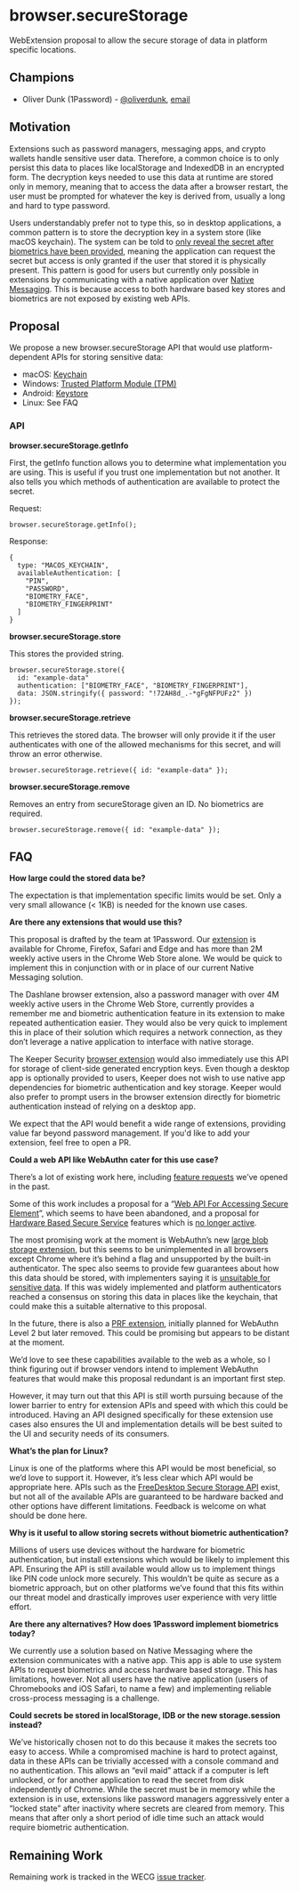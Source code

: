 # browser.secureStorage

WebExtension proposal to allow the secure storage of data in platform specific locations.

## Champions

- Oliver Dunk (1Password) - [@oliverdunk](https://github.com/oliverdunk), [email](mailto:oliver@1password.com)

## Motivation

Extensions such as password managers, messaging apps, and crypto wallets handle sensitive user data. Therefore, a common choice is to only persist this data to places like localStorage and IndexedDB in an encrypted form. The decryption keys needed to use this data at runtime are stored only in memory, meaning that to access the data after a browser restart, the user must be prompted for whatever the key is derived from, usually a long and hard to type password.

Users understandably prefer not to type this, so in desktop applications, a common pattern is to store the decryption key in a system store (like macOS keychain). The system can be told to [only reveal the secret after biometrics have been provided](https://developer.apple.com/documentation/security/keychain_services/keychain_items/restricting_keychain_item_accessibility?language=objc#2974973), meaning the application can request the secret but access is only granted if the user that stored it is physically present. This pattern is good for users but currently only possible in extensions by communicating with a native application over [Native Messaging](https://developer.mozilla.org/en-US/docs/Mozilla/Add-ons/WebExtensions/Native_messaging). This is because access to both hardware based key stores and biometrics are not exposed by existing web APIs.

## Proposal

We propose a new browser.secureStorage API that would use platform-dependent APIs for storing sensitive data:

- macOS: [Keychain](https://developer.apple.com/documentation/security/keychain_services)
- Windows: [Trusted Platform Module (TPM)](https://docs.microsoft.com/en-us/windows/security/information-protection/tpm/trusted-platform-module-overview)
- Android: [Keystore](https://source.android.com/security/keystore)
- Linux: See FAQ

### API

**browser.secureStorage.getInfo**

First, the getInfo function allows you to determine what implementation you are using. This is useful if you trust one implementation but not another. It also tells you which methods of authentication are available to protect the secret.

Request:

```
browser.secureStorage.getInfo();
```

Response:

```
{
  type: "MACOS_KEYCHAIN",
  availableAuthentication: [
    "PIN",
    "PASSWORD",
    "BIOMETRY_FACE",
    "BIOMETRY_FINGERPRINT"
  ]
}
```

**browser.secureStorage.store**

This stores the provided string.

```
browser.secureStorage.store({
  id: "example-data"
  authentication: ["BIOMETRY_FACE", "BIOMETRY_FINGERPRINT"],
  data: JSON.stringify({ password: "!72AH8d_.-*gFgNFPUFz2" })
});
```

**browser.secureStorage.retrieve**

This retrieves the stored data. The browser will only provide it if the user authenticates with one of the allowed mechanisms for this secret, and will throw an error otherwise.

```
browser.secureStorage.retrieve({ id: "example-data" });
```

**browser.secureStorage.remove**

Removes an entry from secureStorage given an ID. No biometrics are required.

```
browser.secureStorage.remove({ id: "example-data" });
```

## FAQ

**How large could the stored data be?**

The expectation is that implementation specific limits would be set. Only a very small allowance (< 1KB) is needed for the known use cases.

**Are there any extensions that would use this?**

This proposal is drafted by the team at 1Password. Our [extension](https://chrome.google.com/webstore/detail/1password-%E2%80%93-password-mana/aeblfdkhhhdcdjpifhhbdiojplfjncoa?hl=en) is available for Chrome, Firefox, Safari and Edge and has more than 2M weekly active users in the Chrome Web Store alone. We would be quick to implement this in conjunction with or in place of our current Native Messaging solution.

The Dashlane browser extension, also a password manager with over 4M weekly active users in the Chrome Web Store, currently provides a remember me and biometric authentication feature in its extension to make repeated authentication easier. They would also be very quick to implement this in place of their solution which requires a network connection, as they don’t leverage a native application to interface with native storage.

The Keeper Security [browser extension](https://chrome.google.com/webstore/detail/keeper%C2%AE-password-manager/bfogiafebfohielmmehodmfbbebbbpei?hl=en&authuser=0) would also immediately use this API for storage of client-side generated encryption keys. Even though a desktop app is optionally provided to users, Keeper does not wish to use native app dependencies for biometric authentication and key storage. Keeper would also prefer to prompt users in the browser extension directly for biometric authentication instead of relying on a desktop app.

We expect that the API would benefit a wide range of extensions, providing value far beyond password management. If you'd like to add your extension, feel free to open a PR.

**Could a web API like WebAuthn cater for this use case?**

There’s a lot of existing work here, including [feature requests](https://bugs.webkit.org/show_bug.cgi?id=217929) we’ve opened in the past.

Some of this work includes a proposal for a “[Web API For Accessing Secure Element](https://globalplatform.github.io/WebApis-for-SE/doc/)”, which seems to have been abandoned, and a proposal for [Hardware Based Secure Service](https://rawgit.com/w3c/websec/gh-pages/hbss.html) features which is [no longer active](https://lists.w3.org/Archives/Public/public-hb-secure-services/2018Mar/0001.html).

The most promising work at the moment is WebAuthn’s new [large blob storage extension](https://www.w3.org/TR/webauthn-2/#sctn-large-blob-extension), but this seems to be unimplemented in all browsers except Chrome where it’s behind a flag and unsupported by the built-in authenticator. The spec also seems to provide few guarantees about how this data should be stored, with implementers saying it is [unsuitable for sensitive data](https://developers.yubico.com/libfido2/Manuals/fido_dev_largeblob_get.html#CAVEATS). If this was widely implemented and platform authenticators reached a consensus on storing this data in places like the keychain, that could make this a suitable alternative to this proposal.

In the future, there is also a [PRF extension](https://github.com/w3c/webauthn/issues/1462), initially planned for WebAuthn Level 2 but later removed. This could be promising but appears to be distant at the moment.

We’d love to see these capabilities available to the web as a whole, so I think figuring out if browser vendors intend to implement WebAuthn features that would make this proposal redundant is an important first step.

However, it may turn out that this API is still worth pursuing because of the lower barrier to entry for extension APIs and speed with which this could be introduced. Having an API designed specifically for these extension use cases also ensures the UI and implementation details will be best suited to the UI and security needs of its consumers.

**What’s the plan for Linux?**

Linux is one of the platforms where this API would be most beneficial, so we’d love to support it. However, it’s less clear which API would be appropriate here. APIs such as the [FreeDesktop Secure Storage API](https://www.gnu.org/software/emacs/manual/html_node/auth/Secret-Service-API.html) exist, but not all of the available APIs are guaranteed to be hardware backed and other options have different limitations. Feedback is welcome on what should be done here.

**Why is it useful to allow storing secrets without biometric authentication?**

Millions of users use devices without the hardware for biometric authentication, but install extensions which would be likely to implement this API. Ensuring the API is still available would allow us to implement things like PIN code unlock more securely. This wouldn’t be quite as secure as a biometric approach, but on other platforms we’ve found that this fits within our threat model and drastically improves user experience with very little effort.

**Are there any alternatives? How does 1Password implement biometrics today?**

We currently use a solution based on Native Messaging where the extension communicates with a native app. This app is able to use system APIs to request biometrics and access hardware based storage. This has limitations, however. Not all users have the native application (users of Chromebooks and iOS Safari, to name a few) and implementing reliable cross-process messaging is a challenge.

**Could secrets be stored in localStorage, IDB or the new storage.session instead?**

We’ve historically chosen not to do this because it makes the secrets too easy to access. While a compromised machine is hard to protect against, data in these APIs can be trivially accessed with a console command and no authentication. This allows an “evil maid” attack if a computer is left unlocked, or for another application to read the secret from disk independently of Chrome. While the secret must be in memory while the extension is in use, extensions like password managers aggressively enter a “locked state” after inactivity where secrets are cleared from memory. This means that after only a short period of idle time such an attack would require biometric authentication.

## Remaining Work

Remaining work is tracked in the WECG [issue tracker](https://github.com/w3c/webextensions/issues).
